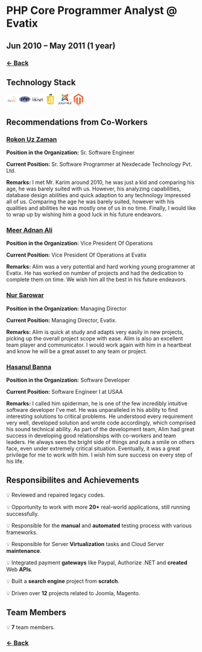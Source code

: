 # PHP Core Programmer Analyst @ Evatix

## Jun 2010 – May 2011 (1 year)

### [← Back](../alim-ul-karim-profile.md)

## Technology Stack

<img height="30" src="img/mysql.png" alt="mysql"> <img height="30" src="img/php.png" alt="php"> <img height="30" src="img/vb%20dot%20net.png" alt="vb.net"> <img height="30" src="img/Javascript.png" alt="JavaScript"> <img height="30" src="img/Joomla.png" alt="Joomla"> <img height="30" src="img/magento.png" alt="Magento">

## Recommendations from Co-Workers

### [Rokon Uz Zaman](https://www.linkedin.com/in/rokonz?lipi=urn%3Ali%3Apage%3Ad_flagship3_profile_view_base_recommendations_details%3BO9CCIqdYQ%2B%2BEDJ882sN3%2FA%3D%3D)

__Position in the Organization:__ Sr. Software Engineer

__Current Position:__ Sr. Software Programmer at Nexdecade Technology Pvt. Ltd.

__Remarks:__ I met Mr. Karim around 2010, he was just a kid and comparing his age, he was barely suited with us. However, his analyzing capabilities, database design abilities and quick adaption to any technology impressed all of us. Comparing the age he was barely suited, however with his qualities and abilities he was mostly one of us in no time. Finally, I would like to wrap up by wishing him a good luck in his future endeavors.

### [Meer Adnan Ali](https://www.linkedin.com/in/meer-adnan-ali-8492b441?lipi=urn%3Ali%3Apage%3Ad_flagship3_profile_view_base_recommendations_details%3BO9CCIqdYQ%2B%2BEDJ882sN3%2FA%3D%3D)

__Position in the Organization:__ Vice President Of Operations

__Current Position:__ Vice President Of Operations at Evatix

__Remarks:__ Alim was a very potential and hard working young programmer at Evatix. He has worked on number of projects and had the dedication to complete them on time. We wish him all the best in his future endeavors.

### [Nur Sarowar](https://www.linkedin.com/in/nursarowar?lipi=urn%3Ali%3Apage%3Ad_flagship3_profile_view_base_recommendations_details%3BO9CCIqdYQ%2B%2BEDJ882sN3%2FA%3D%3D)

__Position in the Organization:__ Managing Director

__Current Position:__ Managing Director, Evatix.

__Remarks:__ Alim is quick at study and adapts very easily in new projects, picking up the overall project scope with ease. Alim is also an excellent team player and communicator. I would work again with him in a heartbeat and know he will be a great asset to any team or project.

### [Hasanul Banna](https://www.linkedin.com/in/hasanulbanna?lipi=urn%3Ali%3Apage%3Ad_flagship3_profile_view_base_recommendations_details%3BO9CCIqdYQ%2B%2BEDJ882sN3%2FA%3D%3D)

__Position in the Organization:__ Software Developer

__Current Position:__ Software Engineer I at USAA

__Remarks:__ I called him spiderman, he is one of the few incredibly intuitive software developer I've met. He was unparalleled in his ability to find interesting solutions to critical problems. He understood every requirement very well, developed solution and wrote code accordingly, which comprised his sound technical ability. As part of the development team, Alim had great success in developing good relationships with co-workers and team leaders. He always sees the bright side of things and puts a smile on others face, even under extremely critical situation. Eventually, it was a great privilege for me to work with him. I wish him sure success on every step of his life.

## Responsibilites and Achievements

💡 Reviewed and repaired legacy codes.

💡 Opportunity to work with more __20+__ real-world applications, still running successfully.

💡 Responsible for the __manual__ and __automated__ testing process with various frameworks.

💡 Responsible for Server __Virtualization__ tasks and Cloud Server __maintenance__.

💡 Integrated payment __gateways__ like Paypal, Authorize .NET and __created__ Web __APIs__.

💡 Built a __search engine__ project from __scratch__.

💡 Driven over __12__ projects related to Joomla, Magento.

## Team Members

💡 __7__ team members.

### [← Back](../alim-ul-karim-profile.md)

